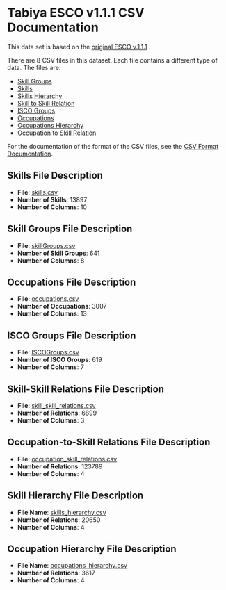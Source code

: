 
# Tabiya ESCO v1.1.1 CSV Documentation

This data set is based on the [original ESCO v.1.1.1](https://esco.ec.europa.eu/en/use-esco/download) .

There are 8 CSV files in this dataset. Each file contains a different type of data. The files are:
- [Skill Groups](#skill-groups-dataset-documentation)
- [Skills](#Skills-Dataset-Documentation)
- [Skills Hierarchy](#skills-hierarchy-dataset-documentation)
- [Skill to Skill Relation](#Skill-Skill-Relations-Dataset-Documentation)
- [ISCO Groups](#ISCO-groups-dataset-documentation)
- [Occupations](#occupations-dataset-documentation)
- [Occupations Hierarchy](#occupations-hierarchy-dataset-documentation) 
- [Occupation to Skill Relation](#Occupation-to-Skill-Relations-Dataset-Documentation)

For the documentation of the format of the CSV files, see the [CSV Format Documentation](CSV_Format_Documentation.md).


## Skills File Description
- **File**: [skills.csv](csv/skills.csv)
- **Number of Skills**: 13897
- **Number of Columns**: 10


## Skill Groups File Description
- **File**: [skillGroups.csv](csv/skillGroups.csv)
- **Number of Skill Groups**: 641
- **Number of Columns**: 8

## Occupations File Description
- **File**: [occupations.csv](csv/occupations.csv)
- **Number of Occupations**: 3007
- **Number of Columns**: 13

## ISCO Groups File Description
- **File**: [ISCOGroups.csv](csv/ISCOGroups.csv)
- **Number of ISCO Groups**: 619
- **Number of Columns**: 7

## Skill-Skill Relations File Description
- **File**: [skill_skill_relations.csv](csv/skill_skill_relations.csv)
- **Number of Relations**: 6899
- **Number of Columns**: 3

## Occupation-to-Skill Relations File Description
- **File**: [occupation_skill_relations.csv](csv/occupation_skill_relations.csv)  
- **Number of Relations**: 123789
- **Number of Columns**: 4

## Skill Hierarchy File Description
- **File Name**: [skills_hierarchy.csv](csv/skills_hierarchy.csv)
- **Number of Relations**: 20650
- **Number of Columns**: 4

## Occupation Hierarchy File Description
- **File Name**: [occupations_hierarchy.csv](csv/occupations_hierarchy.csv)
- **Number of Relations**: 3617
- **Number of Columns**: 4